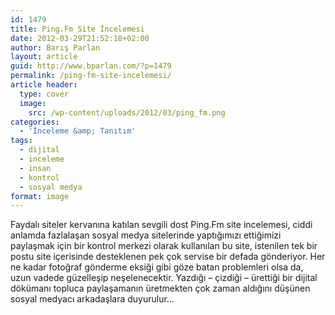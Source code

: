 ```yaml
---
id: 1479
title: Ping.Fm Site İncelemesi
date: 2012-03-29T21:52:18+02:00
author: Barış Parlan
layout: article
guid: http://www.bparlan.com/?p=1479
permalink: /ping-fm-site-incelemesi/
article header:
  type: cover
  image:
    src: /wp-content/uploads/2012/03/ping_fm.png
categories:
  - 'İnceleme &amp; Tanıtım'
tags:
  - dijital
  - inceleme
  - insan
  - kontrol
  - sosyal medya
format: image
---
```


<p style="text-align: left;">
  Faydalı siteler kervanına katılan sevgili dost Ping.Fm site incelemesi, ciddi anlamda fazlalaşan sosyal medya sitelerinde yaptığımızı ettiğimizi paylaşmak için bir kontrol merkezi olarak kullanılan bu site, istenilen tek bir postu site içerisinde desteklenen pek çok servise bir defada gönderiyor. Her ne kadar fotoğraf gönderme eksiği gibi göze batan problemleri olsa da, uzun vadede güzelleşip neşelenecektir. Yazdığı &#8211; çizdiği &#8211; ürettiği bir dijital dökümanı topluca paylaşamanın üretmekten çok zaman aldığını düşünen sosyal medyacı arkadaşlara duyurulur&#8230;
</p>
